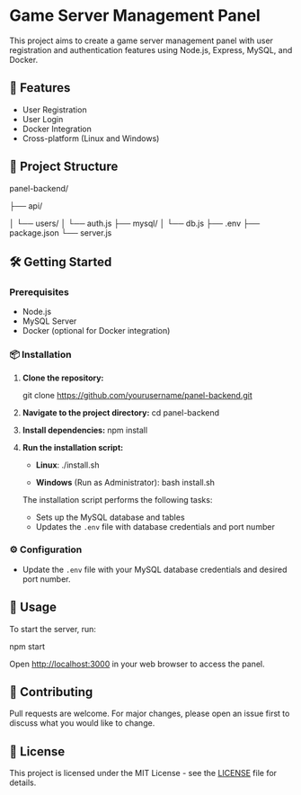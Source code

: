 # Game Server Management Panel

This project aims to create a game server management panel with user registration and authentication features using Node.js, Express, MySQL, and Docker.

## 🚀 Features

- User Registration
- User Login
- Docker Integration
- Cross-platform (Linux and Windows)

## 📂 Project Structure

panel-backend/

├── api/

│ └── users/
│ └── auth.js
├── mysql/
│ └── db.js
├── .env
├── package.json
└── server.js

## 🛠️ Getting Started

### Prerequisites

- Node.js
- MySQL Server
- Docker (optional for Docker integration)

### 📦 Installation

1. **Clone the repository:**

   git clone https://github.com/yourusername/panel-backend.git

2. **Navigate to the project directory:**
   cd panel-backend

3. **Install dependencies:**
   npm install

4. **Run the installation script:**

   - **Linux**:
     ./install.sh

   - **Windows** (Run as Administrator):
     bash install.sh

   The installation script performs the following tasks:

   - Sets up the MySQL database and tables
   - Updates the `.env` file with database credentials and port number

### ⚙️ Configuration

- Update the `.env` file with your MySQL database credentials and desired port number.

## 📝 Usage

To start the server, run:

npm start

Open [http://localhost:3000](http://localhost:3000) in your web browser to access the panel.

## 🤝 Contributing

Pull requests are welcome. For major changes, please open an issue first to discuss what you would like to change.

## 📄 License

This project is licensed under the MIT License - see the [LICENSE](LICENSE) file for details.
